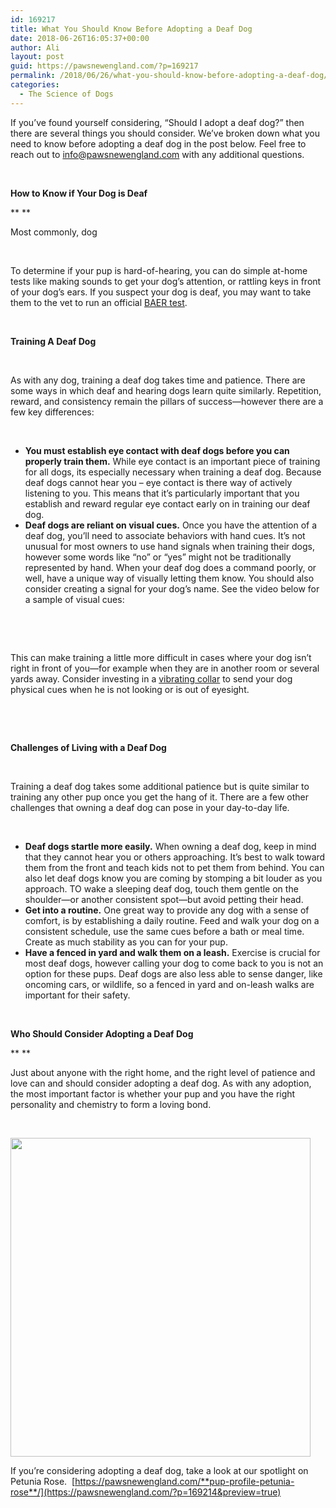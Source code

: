 ```yaml
---
id: 169217
title: What You Should Know Before Adopting a Deaf Dog
date: 2018-06-26T16:05:37+00:00
author: Ali
layout: post
guid: https://pawsnewengland.com/?p=169217
permalink: /2018/06/26/what-you-should-know-before-adopting-a-deaf-dog/
categories:
  - The Science of Dogs
---
```

If you’ve found yourself considering, “Should I adopt a deaf dog?” then there are several things you should consider. We’ve broken down what you need to know before adopting a deaf dog in the post below. Feel free to reach out to [info@pawsnewengland.com](mailto:info@paws.com) with any additional questions.

&nbsp;

**How to Know if Your Dog is Deaf**

** **

Most commonly, dog

&nbsp;

To determine if your pup is hard-of-hearing, you can do simple at-home tests like making sounds to get your dog’s attention, or rattling keys in front of your dog’s ears. If you suspect your dog is deaf, you may want to take them to the vet to run an official [BAER test](https://bluepearlvet.com/medical-articles/baer-test-for-hearing-loss/).

&nbsp;

**Training A Deaf Dog**

&nbsp;

As with any dog, training a deaf dog takes time and patience. There are some ways in which deaf and hearing dogs learn quite similarly. Repetition, reward, and consistency remain the pillars of success—however there are a few key differences:

&nbsp;

  * **You must establish eye contact with deaf dogs before you can properly train them.** While eye contact is an important piece of training for all dogs, its especially necessary when training a deaf dog. Because deaf dogs cannot hear you – eye contact is there way of actively listening to you. This means that it’s particularly important that you establish and reward regular eye contact early on in training our deaf dog.
  * **Deaf dogs are reliant on visual cues.** Once you have the attention of a deaf dog, you’ll need to associate behaviors with hand cues. It’s not unusual for most owners to use hand signals when training their dogs, however some words like “no” or “yes” might not be traditionally represented by hand. When your deaf dog does a command poorly, or well, have a unique way of visually letting them know. You should also consider creating a signal for your dog’s name. See the video below for a sample of visual cues:

&nbsp;



&nbsp;

This can make training a little more difficult in cases where your dog isn’t right in front of you—for example when they are in another room or several yards away. Consider investing in a [vibrating collar](https://deafdogsrock.com/vibration-collars-for-deaf-dogs) to send your dog physical cues when he is not looking or is out of eyesight.

&nbsp;

&nbsp;

**Challenges of Living with a Deaf Dog**

&nbsp;

Training a deaf dog takes some additional patience but is quite similar to training any other pup once you get the hang of it. There are a few other challenges that owning a deaf dog can pose in your day-to-day life.

&nbsp;

  * **Deaf dogs startle more easily.** When owning a deaf dog, keep in mind that they cannot hear you or others approaching. It’s best to walk toward them from the front and teach kids not to pet them from behind. You can also let deaf dogs know you are coming by stomping a bit louder as you approach. TO wake a sleeping deaf dog, touch them gentle on the shoulder—or another consistent spot—but avoid petting their head.
  * **Get into a routine.** One great way to provide any dog with a sense of comfort, is by establishing a daily routine. Feed and walk your dog on a consistent schedule, use the same cues before a bath or meal time. Create as much stability as you can for your pup.
  * **Have a fenced in yard and walk them on a leash.** Exercise is crucial for most deaf dogs, however calling your dog to come back to you is not an option for these pups. Deaf dogs are also less able to sense danger, like oncoming cars, or wildlife, so a fenced in yard and on-leash walks are important for their safety.

&nbsp;

**Who Should Consider Adopting a Deaf Dog** 

** **

Just about anyone with the right home, and the right level of patience and love can and should consider adopting a deaf dog. As with any adoption, the most important factor is whether your pup and you have the right personality and chemistry to form a loving bond.

&nbsp;

<img class="alignnone size-full wp-image-169215" src="https://pawsnewengland.com/wp-content/uploads/2018/06/Petunia1.jpg" alt="" width="480" height="510" />

If you’re considering adopting a deaf dog, take a look at our spotlight on Petunia Rose.  [https://pawsnewengland.com/**pup-profile-petunia-rose**/](https://pawsnewengland.com/?p=169214&preview=true)